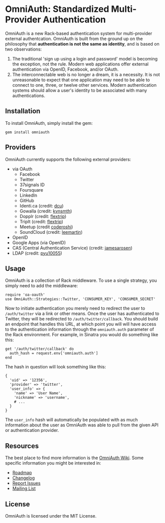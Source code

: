 # OmniAuth: Standardized Multi-Provider Authentication

OmniAuth is a new Rack-based authentication system for multi-provider external authentcation. OmniAuth is built from the ground up on the philosophy that **authentication is not the same as identity**, and is based on two observations:

1. The traditional 'sign up using a login and password' model is becoming the exception, not the rule. Modern web applications offer external authentication via OpenID, Facebook, and/or OAuth.
2. The interconnectable web is no longer a dream, it is a necessity. It is not unreasonable to expect that one application may need to be able to connect to one, three, or twelve other services. Modern authentication systems should allow a user's identity to be associated with many authentications.

## Installation

To install OmniAuth, simply install the gem:

    gem install omniauth
    
## Providers

OmniAuth currently supports the following external providers:

* via OAuth
  * Facebook
  * Twitter
  * 37signals ID
  * Foursquare
  * LinkedIn
  * GitHub
  * Identi.ca (credit: [dcu](http://github.com/dcu))
  * Gowalla (credit: [kvnsmth](http://github.com/kvnsmth))
  * Dopplr (credit: [flextrip](http://github.com/flextrip))
  * TripIt (credit: [flextrip](http://github.com/flextrip))
  * Meetup (credit [coderoshi](http://github.com/coderoshi))
  * SoundCloud (credit: [leemartin](http://github.com/leemartin))
* OpenID
* Google Apps (via OpenID)
* CAS (Central Authentication Service) (credit: [jamesarosen](http://github.com/jamesarosen))
* LDAP (credit: [pyu10055](http://github.com/pyu10055))

## Usage

OmniAuth is a collection of Rack middleware. To use a single strategy, you simply need to add the middleware:

    require 'oa-oauth'
    use OmniAuth::Strategies::Twitter, 'CONSUMER_KEY', 'CONSUMER_SECRET'
    
Now to initiate authentication you merely need to redirect the user to `/auth/twitter` via a link or other means. Once the user has authenticated to Twitter, they will be redirected to `/auth/twitter/callback`. You should build an endpoint that handles this URL, at which point you will will have access to the authentication information through the `omniauth.auth` parameter of the Rack environment. For example, in Sinatra you would do something like this:

    get '/auth/twitter/callback' do
      auth_hash = request.env['omniauth.auth']
    end
    
The hash in question will look something like this:

    {
      'uid' => '12356',
      'provider' => 'twitter',
      'user_info' => {
        'name' => 'User Name',
        'nickname' => 'username',
        # ...
      }
    }
    
The `user_info` hash will automatically be populated with as much information about the user as OmniAuth was able to pull from the given API or authentication provider.

## Resources

The best place to find more information is the [OmniAuth Wiki](http://github.com/intridea/omniauth/wiki). Some specific information you might be interested in:

* [Roadmap](http://github.com/intridea/omniauth/wiki/Roadmap)
* [Changelog](http://github.com/intridea/omniauth/wiki/Changelog)
* [Report Issues](http://github.com/intridea/omniauth/issues)
* [Mailing List](http://groups.google.com/group/omniauth)

## License

OmniAuth is licensed under the MIT License.